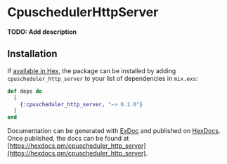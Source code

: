 # CpuschedulerHttpServer

**TODO: Add description**

## Installation

If [available in Hex](https://hex.pm/docs/publish), the package can be installed
by adding `cpuscheduler_http_server` to your list of dependencies in `mix.exs`:

```elixir
def deps do
  [
    {:cpuscheduler_http_server, "~> 0.1.0"}
  ]
end
```

Documentation can be generated with [ExDoc](https://github.com/elixir-lang/ex_doc)
and published on [HexDocs](https://hexdocs.pm). Once published, the docs can
be found at [https://hexdocs.pm/cpuscheduler_http_server](https://hexdocs.pm/cpuscheduler_http_server).


